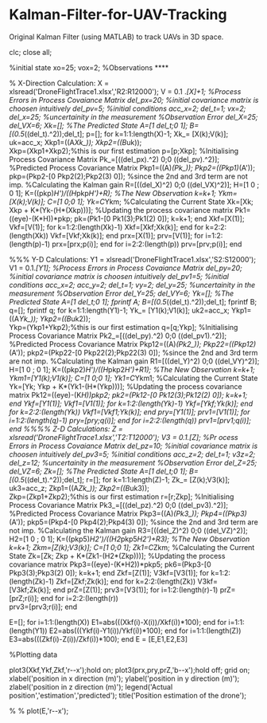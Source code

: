# Kalman-Filter-for-UAV-Tracking
Original Kalman Filter (using MATLAB) to track UAVs in 3D space.


clc; close all;

%initial state
xo=25;
vox=2;
%Observations ****

% X-Direction Calculation:
X = xlsread('DroneFlightTrace1.xlsx','R2:R12000');
V = 0.1 .*[X]+1;
%Process Errors in Process Covaiance Matrix
del_px=20; %initial covariance matrix is choosen intuitively
del_pv=5;
%initial conditions
acc_x=2;
del_t=1;
vx=2;
del_x=25; %uncertainity in the measurement
%Observation Error
del_X=25;
del_VX=6;
Xk=[];
%The Predicted State
A=[1 del_t;0 1];
B=[(0.5*((del_t).^2));del_t];
p=[];
for k=1:1:length(X)-1;
Xk_= [X(k);V(k)];
uk=acc_x;
Xkp1=((A*Xk_));
Xkp2=((B*uk));   
Xkp=(Xkp1+Xkp2);%this is our first estimation
p=[p;Xkp];
%Initialising Process Covariance Matrix
Pk_=[((del_px).^2) 0;0 ((del_pv).^2)];
%Predicted Process Covariance Matrix
Pkp1=((A)*(Pk_));
Pkp2=((Pkp1)*(A'));
pkp=(Pkp2-[0 Pkp2(2);Pkp2(3) 0]); %since the 2nd and 3rd term are not imp.
%Calculating the Kalman gain
R=[((del_X)^2) 0;0 ((del_VX)^2)];
H=[1 0 ; 0 1];
K=((pkp)*H')/((H*pkp*H')+R);
%The New Observation
k=k+1;
Ykm=[X(k);V(k)];
C=[1 0;0 1];
Yk=C*Ykm;
%Calculating the Current State
Xk=[Xk; Xkp + K*(Yk-(H*(Xkp)))];
%Updating the process covariance matrix
Pk1=((eye)-(K*H))*pkp;
pk=(Pk1-[0 Pk1(3);Pk1(2) 0]);
k=k+1;
end
Xkf=[X(1)];
Vkf=[V(1)];
for k=1:2:(length(Xk)-1)
    Xkf=[Xkf;Xk(k)];
end
for k=2:2:(length(Xk))
    Vkf=[Vkf;Xk(k)];
end
prx=[X(1)];
prv=[V(1)];
for i=1:2:(length(p)-1)
    prx=[prx;p(i)];
end
for i=2:2:(length(p))
    prv=[prv;p(i)];
end

%%% Y-D Calculations:
Y1 = xlsread('DroneFlightTrace1.xlsx','S2:S12000');
V1 = 0.1.*[Y1];
%Process Errors in Process Covaiance Matrix
del_py=20; %initial covariance matrix is choosen intuitively
del_pv1=5;
%initial conditions
acc_x=2;
acc_y=2;
del_t=1;
vy=2;
del_y=25; %uncertainity in the measurement
%Observation Error
del_Y=25;
del_VY=6;
Yk=[];
%The Predicted State
A=[1 del_t;0 1];
fprintf A;
B=[(0.5*((del_t).^2));del_t];
fprintf B;
q=[];
fprintf q;
for k=1:1:length(Y1)-1;
Yk_= [Y1(k);V1(k)];
uk2=acc_x;
Ykp1=((A*Yk_));
Ykp2=((B*uk2));   
Ykp=(Ykp1+Ykp2);%this is our first estimation
q=[q;Ykp];
%Initialising Process Covariance Matrix
Pk2_=[((del_py).^2) 0;0 ((del_pv1).^2)];
%Predicted Process Covariance Matrix
Pkp12=((A)*(Pk2_));
Pkp22=((Pkp12)*(A'));
pkp2=(Pkp22-[0 Pkp22(2);Pkp22(3) 0]); %since the 2nd and 3rd term are not imp.
%Calculating the Kalman gain
R1=[((del_Y)^2) 0;0 ((del_VY)^2)];
H=[1 0 ; 0 1];
K=((pkp2)*H')/((H*pkp2*H')+R1);
%The New Observation
k=k+1;
Ykm1=[Y1(k);V1(k)];
C=[1 0;0 1];
Yk1=C*Ykm1;
%Calculating the Current State
Yk=[Yk; Ykp + K*(Yk1-(H*(Ykp)))];
%Updating the process covariance matrix
Pk12=((eye)-(K*H))*pkp2;
pk2=(Pk12-[0 Pk12(3);Pk12(2) 0]);
k=k+1;
end
Ykf=[Y1(1)];
Vkf1=[V1(1)];
for k=1:2:(length(Yk)-1)
    Ykf=[Ykf;Yk(k)];
end
for k=2:2:(length(Yk))
    Vkf1=[Vkf1;Yk(k)];
end
pry=[Y1(1)];
prv1=[V1(1)];
for i=1:2:(length(q)-1)
    pry=[pry;q(i)];
end
for i=2:2:(length(q))
    prv1=[prv1;q(i)];
end
%%%% Z-D Calculations:
Z = xlsread('DroneFlightTrace1.xlsx','T2:T12000');
V3 = 0.1.*[Z];
%Pr ocess Errors in Process Covaiance Matrix
del_pz=10; %initial covariance matrix is choosen intuitively
del_pv3=5;
%initial conditions
acc_z=2;
del_t=1;
v3z=2;
del_z=12; %uncertainity in the measurement
%Observation Error
del_Z=25;
del_VZ=6;
Zk=[];
%The Predicted State
A=[1 del_t;0 1];
B=[(0.5*((del_t).^2));del_t];
r=[];
for k=1:1:length(Z)-1;
Zk_= [Z(k);V3(k)];
uk3=acc_z;
Zkp1=((A*Zk_));
Zkp2=((B*uk3));   
Zkp=(Zkp1+Zkp2);%this is our first estimation
r=[r;Zkp];
%Initialising Process Covariance Matrix
Pk3_=[((del_pz).^2) 0;0 ((del_pv3).^2)];
%Predicted Process Covariance Matrix
Pkp3=((A)*(Pk3_));
Pkp4=((Pkp3)*(A'));
pkp5=(Pkp4-[0 Pkp4(2);Pkp4(3) 0]); %since the 2nd and 3rd term are not imp.
%Calculating the Kalman gain
R3=[((del_Z)^2) 0;0 ((del_VZ)^2)];
H2=[1 0 ; 0 1];
K=((pkp5)*H2')/((H2*pkp5*H2')+R3);
%The New Observation
k=k+1;
Zkm=[Z(k);V3(k)];
C=[1 0;0 1];
Zk1=C*Zkm;
%Calculating the Current State
Zk=[Zk; Zkp + K*(Zk1-(H2*(Zkp)))];
%Updating the process covariance matrix
Pkp3=((eye)-(K*H2))*pkp5;
pk6=(Pkp3-[0 Pkp3(3);Pkp3(2) 0]);
k=k+1;
end
Zkf=[Z(1)];
V3kf=[V3(1)];
for k=1:2:(length(Zk)-1)
    Zkf=[Zkf;Zk(k)];
end
for k=2:2:(length(Zk))
    V3kf=[V3kf;Zk(k)];
end
prZ=[Z(1)];
prv3=[V3(1)];
for i=1:2:(length(r)-1)
    prZ=[prZ;r(i)];
end
for i=2:2:(length(r))  
    prv3=[prv3;r(i)];
end

E=[];
for i=1:1:(length(X))
    E1=abs(((Xkf(i)-X(i))/Xkf(i))*100);
end
for i=1:1:(length(Y1))
    E2=abs(((Ykf(i)-Y1(i))/Ykf(i))*100);
end
for i=1:1:(length(Z))
    E3=abs(((Zkf(i)-Z(i))/Zkf(i))*100);
end
E = [E,E1,E2,E3]


%Plotting data

plot3(Xkf,Ykf,Zkf,'r--x');hold on;
plot3(prx,pry,prZ,'b--x');hold off;
grid on;
xlabel('position in x direction (m)');
ylabel('position in y direction (m)');
zlabel('position in z direction (m)');
legend('Actual position','estimation','predicted');
title('Position estimation of the drone');

% 
% plot(E,'r--x');




